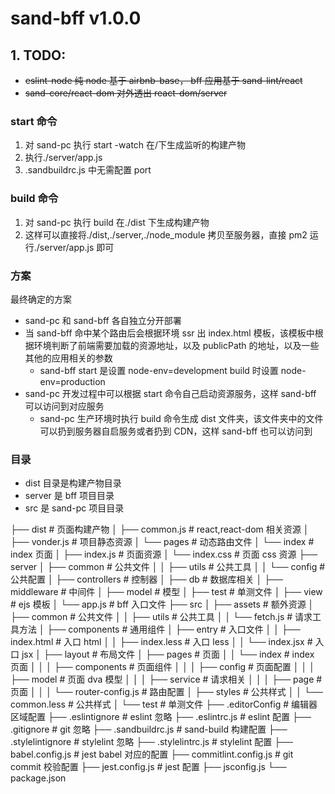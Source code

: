 # sand-bff v1.0.0

## 1. TODO:

- ~~eslint-node 纯 node 基于 airbnb-base， bff 应用基于 sand-lint/react~~
- ~~sand-core/react-dom 对外透出 react-dom/server~~

### start 命令

1. 对 sand-pc 执行 start -watch 在/下生成监听的构建产物
2. 执行./server/app.js
3. .sandbuildrc.js 中无需配置 port

### build 命令

1. 对 sand-pc 执行 build 在./dist 下生成构建产物
2. 这样可以直接将./dist,./server,./node_module 拷贝至服务器，直接 pm2 运行./server/app.js 即可

### 方案

最终确定的方案

- sand-pc 和 sand-bff 各自独立分开部署
- 当 sand-bff 命中某个路由后会根据环境 ssr 出 index.html 模板，该模板中根据环境判断了前端需要加载的资源地址，以及 publicPath 的地址，以及一些其他的应用相关的参数
  - sand-bff start 是设置 node-env=development build 时设置 node-env=production
- sand-pc 开发过程中可以根据 start 命令自己启动资源服务，这样 sand-bff 可以访问到对应服务
  - sand-pc 生产环境时执行 build 命令生成 dist 文件夹，该文件夹中的文件可以扔到服务器自启服务或者扔到 CDN，这样 sand-bff 也可以访问到

### 目录

- dist 目录是构建产物目录
- server 是 bff 项目目录
- src 是 sand-pc 项目目录

├── dist # 页面构建产物
│ ├── common.js # react,react-dom 相关资源
│ ├── vonder.js # 项目静态资源
│ └── pages # 动态路由文件
│ └── index # index 页面
│ ├── index.js # 页面资源
│ └── index.css # 页面 css 资源
├── server
│ ├── common # 公共文件
│ │ ├── utils # 公共工具
│ │ └── config # 公共配置
│ ├── controllers # 控制器
│ ├── db # 数据库相关
│ ├── middleware # 中间件
│ ├── model # 模型
│ ├── test # 单测文件
│ ├── view # ejs 模板
│ └── app.js # bff 入口文件
├── src
│ ├── assets # 额外资源
│ ├── common # 公共文件
│ │ ├── utils # 公共工具
│ │ └── fetch.js # 请求工具方法
│ ├── components # 通用组件
│ ├── entry # 入口文件
│ │ ├── index.html # 入口 html
│ │ ├── index.less # 入口 less
│ │ └── index.jsx # 入口 jsx
│ ├── layout # 布局文件
│ ├── pages # 页面
│ │ └── index # index 页面
│ │ │ ├── components # 页面组件
│ │ │ ├── config # 页面配置
│ │ │ ├── model # 页面 dva 模型
│ │ │ ├── service # 请求相关
│ │ │ ├── page # 页面
│ │ │ └── router-config.js # 路由配置
│ ├── styles # 公共样式
│ │ └── common.less # 公共样式
│ └── test # 单测文件
├── .editorConfig # 编辑器区域配置
├── .eslintignore # eslint 忽略
├── .eslintrc.js # eslint 配置
├── .gitignore # git 忽略
├── .sandbuildrc.js # sand-build 构建配置
├── .stylelintignore # stylelint 忽略
├── .stylelintrc.js # stylelint 配置
├── babel.config.js # jest babel 对应的配置
├── commitlint.config.js # git commit 校验配置
├── jest.config.js # jest 配置
├── jsconfig.js
└── package.json
